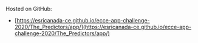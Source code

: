 Hosted on GitHub:

- [https://esricanada-ce.github.io/ecce-app-challenge-2020/The_Predictors/app/](https://esricanada-ce.github.io/ecce-app-challenge-2020/The_Predictors/app/)